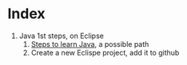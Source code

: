 # Index

1. Java 1st steps, on Eclipse
   1. [Steps to learn Java](steps-learn-java.md), a possible path
   1. Create a new Eclispe project, add it to github
